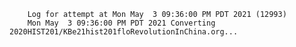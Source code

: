        Log for attempt at Mon May  3 09:36:00 PM PDT 2021 (12993)
        Mon May  3 09:36:00 PM PDT 2021 Converting 2020HIST201/KBe21hist201floRevolutionInChina.org...
